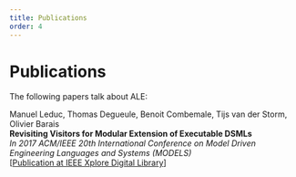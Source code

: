 ```yaml
---
title: Publications
order: 4
---
```


Publications
=======================

The following papers talk about ALE:

Manuel Leduc, Thomas Degueule, Benoit Combemale, Tijs van der Storm, Olivier Barais<br/>
**Revisiting Visitors for Modular Extension of Executable DSMLs**<br/>
*In 2017 ACM/IEEE 20th International Conference on Model Driven Engineering Languages and Systems (MODELS)*<br/>
[[Publication at IEEE Xplore Digital Library](https://ieeexplore.ieee.org/abstract/document/8101255)]
